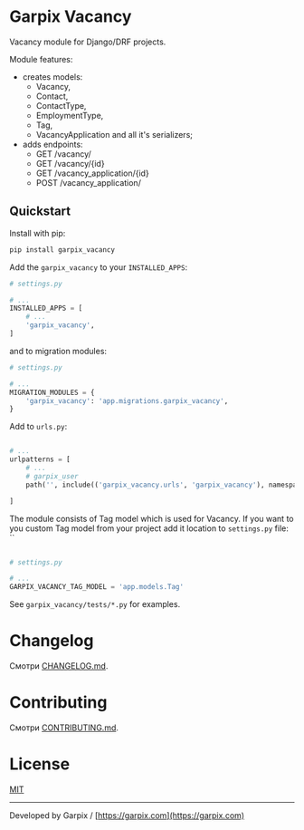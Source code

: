 # Garpix Vacancy

Vacancy module for Django/DRF projects.

Module features:
- creates models:
  - Vacancy, 
  - Contact, 
  - ContactType, 
  - EmploymentType, 
  - Tag, 
  - VacancyApplication 
and all it's serializers;
- adds endpoints:
  - GET /vacancy/ 
  - GET /vacancy/{id} 
  - GET /vacancy_application/{id}
  - POST /vacancy_application/

## Quickstart

Install with pip:

```bash
pip install garpix_vacancy
```

Add the `garpix_vacancy` to your `INSTALLED_APPS`:

```python
# settings.py

# ...
INSTALLED_APPS = [
    # ...
    'garpix_vacancy',
]
```

and to migration modules:

```python
# settings.py

# ...
MIGRATION_MODULES = {
    'garpix_vacancy': 'app.migrations.garpix_vacancy',
}
```

Add to `urls.py`:

```python

# ...
urlpatterns = [
    # ...
    # garpix_user
    path('', include(('garpix_vacancy.urls', 'garpix_vacancy'), namespace='garpix_vacancy')),

]
```

The module consists of Tag model which is used for Vacancy. If you want to you custom Tag model from your project add it location to `settings.py` file:
``

```python

# settings.py

# ...
GARPIX_VACANCY_TAG_MODEL = 'app.models.Tag'

```

See `garpix_vacancy/tests/*.py` for examples.

# Changelog

Смотри [CHANGELOG.md](backend/garpix_vacancy/CHANGELOG.md).

# Contributing

Смотри [CONTRIBUTING.md](backend/garpix_vacancy/CONTRIBUTING.md).

# License

[MIT](LICENSE)

---

Developed by Garpix / [https://garpix.com](https://garpix.com)